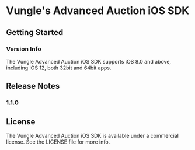 # Vungle's Advanced Auction iOS SDK

## Getting Started


### Version Info
The Vungle Advanced Auction iOS SDK supports iOS 8.0 and above, including iOS 12, both 32bit and 64bit apps.  


## Release Notes
### 1.1.0

## License
The Vungle Advanced Auction iOS SDK is available under a commercial license. See the LICENSE file for more info.

